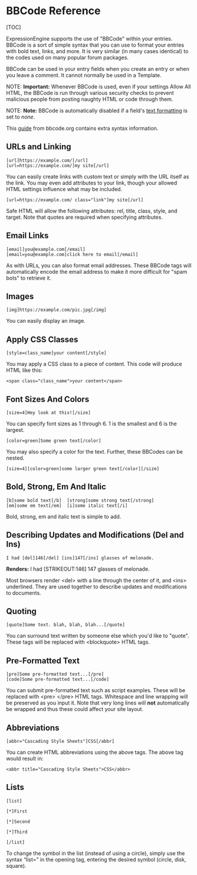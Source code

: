 <!--
    This source file is part of the open source project
    ExpressionEngine User Guide (https://github.com/ExpressionEngine/ExpressionEngine-User-Guide)

    @link      https://expressionengine.com/
    @copyright Copyright (c) 2003-2020, Packet Tide, LLC (https://packettide.com)
    @license   https://expressionengine.com/license Licensed under Apache License, Version 2.0
-->

# BBCode Reference

[TOC]

ExpressionEngine supports the use of "BBCode" within your entries. BBCode is a sort of simple syntax that you can use to format your entries with bold text, links, and more. It is very similar (in many cases identical) to the codes used on many popular forum packages.

BBCode can be used in your entry fields when you create an entry or when you leave a comment. It cannot normally be used in a Template.

NOTE: **Important:** Whenever BBCode is used, even if your settings Allow All HTML, the BBCode is run through various security checks to prevent malicious people from posting naughty HTML or code through them.

NOTE: **Note:** BBCode is automatically disabled if a field's [text formatting](general/text-formatting.md) is set to _none_.

This [guide](https://www.bbcode.org/how-to-use-bbcode-a-complete-guide.php) from bbcode.org contains extra syntax information.

## URLs and Linking

    [url]https://example.com/[/url]
    [url=https://example.com/]my site[/url]

You can easily create links with custom text or simply with the URL itself as the link. You may even add attributes to your link, though your allowed HTML settings influence what may be included.

    [url=https://example.com/ class="link"]my site[/url]

Safe HTML will allow the following attributes: rel, title, class, style, and target. Note that quotes are required when specifying attributes.

## Email Links

    [email]you@example.com[/email]
    [email=you@example.com]click here to email[/email]

As with URLs, you can also format email addresses. These BBCode tags will automatically encode the email address to make it more difficult for "spam bots" to retrieve it.

## Images

    [img]https://example.com/pic.jpg[/img]

You can easily display an image.

## Apply CSS Classes

    [style=class_name]your content[/style]

You may apply a CSS class to a piece of content. This code will produce HTML like this:

    <span class="class_name">your content</span>

## Font Sizes And Colors

    [size=4]Hey look at this![/size]

You can specify font sizes as 1 through 6. 1 is the smallest and 6 is the largest.

    [color=green]Some green text[/color]

You may also specify a color for the text. Further, these BBCodes can be nested.

    [size=4][color=green]some larger green text[/color][/size]

## Bold, Strong, Em And Italic

    [b]some bold text[/b]  [strong]some strong text[/strong]
    [em]some em text[/em]  [i]some italic text[/i]

Bold, strong, em and italic text is simple to add.

## Describing Updates and Modifications (Del and Ins)

    I had [del]146[/del] [ins]147[/ins] glasses of melonade.

**Renders:** I had \[STRIKEOUT:146\] 147 glasses of melonade.

Most browsers render &lt;del&gt; with a line through the center of it, and &lt;ins&gt; underlined. They are used together to describe updates and modifications to documents.

## Quoting

    [quote]Some text. blah, blah, blah...[/quote]

You can surround text written by someone else which you'd like to "quote". These tags will be replaced with &lt;blockquote&gt; HTML tags.

## Pre-Formatted Text

    [pre]Some pre-formatted text...[/pre]
    [code]Some pre-formatted text...[/code]

You can submit pre-formatted text such as script examples. These will be replaced with &lt;pre&gt; &lt;/pre&gt; HTML tags. Whitespace and line wrapping will be preserved as you input it. Note that very long lines will **not** automatically be wrapped and thus these could affect your site layout.

## Abbreviations

    [abbr="Cascading Style Sheets"]CSS[/abbr]

You can create HTML abbreviations using the above tags. The above tag would result in:

    <abbr title="Cascading Style Sheets">CSS</abbr>
    
## Lists

    [list]

    [*]First

    [*]Second

    [*]Third

    [/list]

To change the symbol in the list (instead of using a circle), simply use the syntax “list=” in the opening tag, entering the desired symbol (circle, disk, square).
